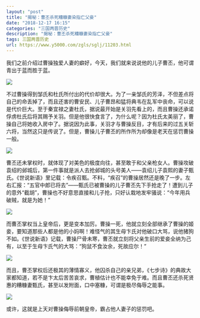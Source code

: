 ```yaml
---
layout: "post"
title: "揭秘：曹丕杀死糟糠妻染指亡父妾"
date: "2018-12-17 16:15"
categories: "三国两晋历史"
description: "揭秘：曹丕杀死糟糠妻染指亡父妾"
tags: 三国两晋历史
url: https://www.y5000.com/zgls/sglj/11203.html
---
```






我们之前介绍过曹操独爱人妻的癖好，今天，我们就来说说他的儿子曹丕，他可谓青出于蓝而胜于蓝。

![](https://img.y5000.com/uploads/allimg/170118/094924E31-0.jpg)

不过曹操得到邹氏和杜氏所付出的代价却很大。为了一亲邹氏的芳泽，不但差点将自己的命丢掉了，而且还害的曹安民、儿子曹昂和猛将典韦在乱军中丧命，可以说是代价巨大。至于秦宜禄之妻杜氏，据说最开始是关羽先看上的，而且曹操还承诺俘虏杜氏后将其赐予关羽。但是他很快食言了，为什么呢？因为杜氏太美丽了，曹操自己将她收入房中了。据说因为此事，关羽才与曹操反目，才有后来的过五关斩六将，当然这只是传说了。但是，曹操儿子曹丕的所作所为却像是老天在惩罚曹操一般。

![](https://img.y5000.com/uploads/allimg/170118/0949244252-1.jpg)

曹丕还未掌权时，就体现了对美色的极度向往，甚至敢于和父亲枪女人。曹操攻破袁绍的邺城后，第一件事就是派人去抢邺城的头号美人——袁绍儿子袁熙的妻子甄氏。《世说新语》里记载：令疾召甄。不料，“疾召”的曹操居然还是晚了一步。左右汇报：“五官中郎已将去”——甄氏已被曹操的儿子曹丕先下手抢走了！遭到儿子的意外“截胡”，曹操也不好意思直接和儿子抢，只好认栽地发牢骚说：“今年用兵破贼，就是为她！”

![](https://img.y5000.com/uploads/allimg/170118/0949246311-2.jpg)

而曹丕掌权当上皇帝后，更是变本加厉。曹操一死，他就立刻全部继承了曹操的姬妾，要知道那些人都是他的小妈啊！难怪气的其生母卞氏对他破口大骂，说他猪狗不如。《世说新语》记载，曹操尸骨未寒，曹丕就立刻将父亲生前的爱妾全纳为己有，以至于生母卞氏气的大骂：“狗鼠不食汝余，死故应尔！”

![](https://img.y5000.com/uploads/allimg/170118/09492430Z-3.jpg)

而且，曹丕掌权后还极其的薄情寡义，他囚杀自己的亲兄弟，《七步诗》的典故大家都知道，若不是卞太后苦苦哀求，曹植估计也不能幸免于难。而且曹丕还杀死贤惠的糟糠妻甄氏，甚至以发附面，口中塞糠，可谓是极尽侮辱之能事。

![](https://img.y5000.com/uploads/allimg/170118/094924O28-4.jpg)

或许，这就是上天对曹操侮辱前朝皇帝，霸占他人妻子的惩罚吧。
